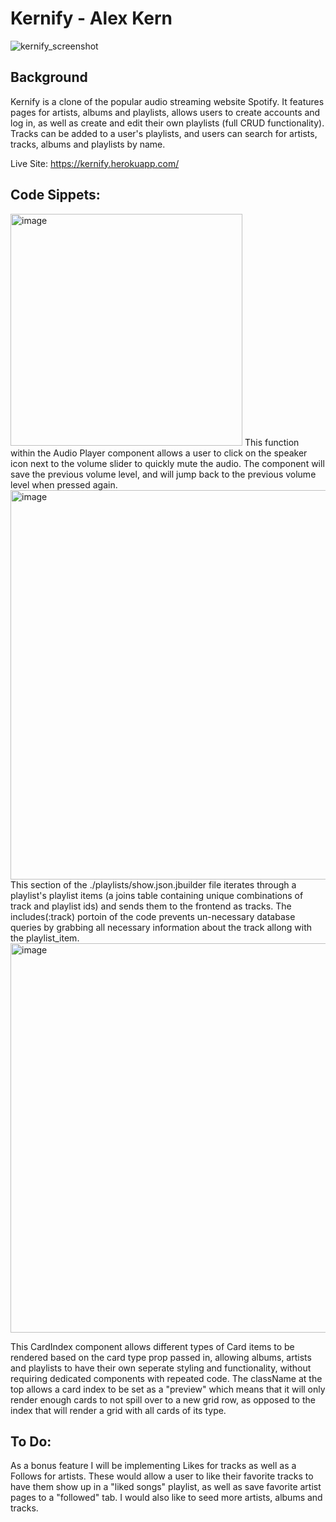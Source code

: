 # Kernify - Alex Kern 

![kernify_screenshot](https://user-images.githubusercontent.com/103587019/185811930-99072c6e-0f8a-495d-8944-6d9d322af575.jpg)

## Background 
Kernify is a clone of the popular audio streaming website Spotify. It features pages for artists, albums and playlists, allows users to create accounts and log in, as well as create and edit their own playlists (full CRUD functionality). Tracks can be added to a user's playlists, and users can search for artists, tracks, albums and playlists by name. 

Live Site: https://kernify.herokuapp.com/

## Code Sippets: 

<img width="371" alt="image" src="https://user-images.githubusercontent.com/103587019/185509858-4d2977b9-add3-4bb7-abd1-a2621ec678fc.png">
This function within the Audio Player component allows a user to click on the speaker icon next to the volume slider to quickly mute the audio. The component will save the previous volume level, and will jump back to the previous volume level when pressed again. 


<img width="623" alt="image" src="https://user-images.githubusercontent.com/103587019/185510169-827630fd-dadf-4b45-b0f2-2e8e8664e06f.png">
This section of the ./playlists/show.json.jbuilder file iterates through a playlist's playlist items (a joins table containing unique combinations of track and playlist ids) and sends them to the frontend as tracks. The includes(:track) portoin of the code prevents un-necessary database queries by grabbing all necessary information about the track allong with the playlist_item. 

<img width="623" alt="image" src="https://user-images.githubusercontent.com/103587019/185510866-d3368389-501c-4481-8d95-7b40e12154b4.png">

This CardIndex component allows different types of Card items to be rendered based on the card type prop passed in, allowing albums, artists and playlists to have their own seperate styling and functionality, without requiring dedicated components with repeated code. The className at the top allows a card index to be set as a "preview" which means that it will only render enough cards to not spill over to a new grid row, as opposed to the index that will render a grid with all cards of its type. 


## To Do:

As a bonus feature I will be implementing Likes for tracks as well as a Follows for artists. These would allow a user to like their favorite tracks to have them show up in a "liked songs" playlist, as well as save favorite artist pages to a "followed" tab. 
I would also like to seed more artists, albums and tracks. 
